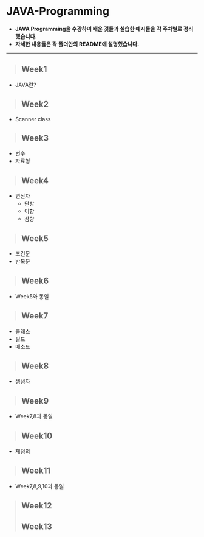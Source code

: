 # JAVA-Programming
- **JAVA Programming을 수강하며 배운 것들과 실습한 예시들을 각 주차별로 정리했습니다.**
- **자세한 내용들은 각 폴더안의 README에 설명했습니다.**
-----------------------------------------------------------------------------------
> ## Week1
- JAVA란?
> ## Week2
- Scanner class
> ## Week3
- 변수
- 자료형
> ## Week4
- 연산자
  - 단항
  - 이항
  - 삼항
> ## Week5
- 조건문
- 반복문
> ## Week6
- Week5와 동일
> ## Week7
- 클래스
- 필드
- 메소드
> ## Week8
- 생성자
> ## Week9
- Week7,8과 동일
> ## Week10
- 재정의
> ## Week11
- Week7,8,9,10과 동일
> ## Week12
> ## Week13
